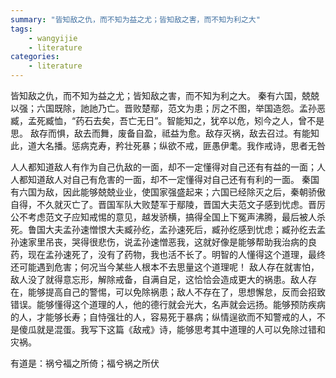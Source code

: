 ```yaml
---
summary: "皆知敌之仇，而不知为益之尤；皆知敌之害，而不知为利之大"
tags:
    - wangyijie
    - literature
categories:
    - literature
---
```

皆知敌之仇，而不知为益之尤；皆知敌之害，而不知为利之大。
秦有六国，兢兢以强；六国既除，訑訑乃亡。晋败楚鄢，范文为患；厉之不图，举国造怨。孟孙恶臧，孟死臧恤，“药石去矣，吾亡无日”。智能知之，犹卒以危，矧今之人，曾不是思。
敌存而惧，敌去而舞，废备自盈，祗益为愈。敌存灭祸，敌去召过。有能知此，道大名播。惩病克寿，矜壮死暴；纵欲不戒，匪愚伊耄。我作戒诗，思者无咎

人人都知道敌人有作为自己仇敌的一面，却不一定懂得对自己还有有益的一面；人人都知道敌人对自己有危害的一面，却不一定懂得对自己还有有利的一面。
秦国有六国为敌，因此能够兢兢业业，使国家强盛起来；六国已经除灭之后，秦朝骄傲自得，不久就灭亡了。晋国军队大败楚军于鄢陵，晋国大夫范文子感到忧虑。晋厉公不考虑范文子应知戒惕的意见，越发骄横，搞得全国上下冤声沸腾，最后被人杀死。鲁国大夫孟孙速憎恨大夫臧孙纥，孟孙速死后，臧孙纥感到忧虑；臧孙纥去孟孙速家里吊丧，哭得很悲伤，说孟孙速憎恶我，这就好像是能够帮助我治病的良药，现在孟孙速死了，没有了药物，我也活不长了。明智的人懂得这个道理，最终还可能遇到危害；何况当今某些人根本不去思量这个道理呢！
敌人存在就害怕，敌人没了就得意忘形，解除戒备，自满自足，这恰恰会造成更大的祸患。敌人存在，能够提高自己的警惕，可以免除祸患；敌人不存在了，思想懈怠，反而会招致错误。能够懂得这个道理的人，他的德行就会光大，名声就会远扬。能够预防疾病的人，才能够长寿；自恃强壮的人，容易死于暴病；纵情逞欲而不知警戒的人，不是傻瓜就是混蛋。我写下这篇《敌戒》诗，能够思考其中道理的人可以免除过错和灾祸。

有道是：祸兮福之所倚；福兮祸之所伏
